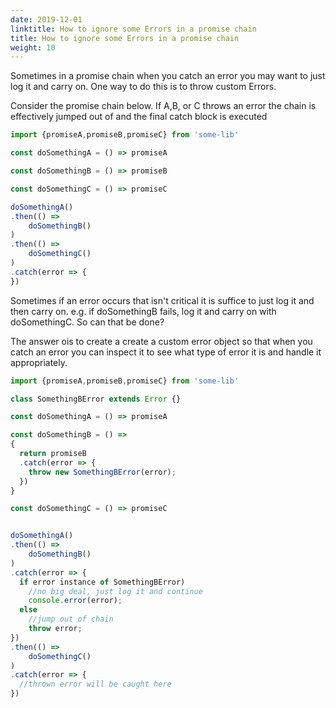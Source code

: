 ```yaml
---
date: 2019-12-01
linktitle: How to ignore some Errors in a promise chain
title: How to ignore some Errors in a promise chain
weight: 10
---
```


Sometimes in a promise chain when you catch an error you may want to just log it and carry on. One way to do this is to throw custom Errors.

Consider the promise chain below. If A,B, or C throws an error the chain is effectively jumped out of and the final catch block is executed


```javascript
import {promiseA,promiseB,promiseC} from 'some-lib'

const doSomethingA = () => promiseA 

const doSomethingB = () => promiseB

const doSomethingC = () => promiseC

doSomethingA()
.then(() =>
    doSomethingB()
)
.then(() =>                                     
    doSomethingC()
)                               
.catch(error => {  
})
```

Sometimes  if an error occurs that isn't critical it is suffice to just log it and then carry on. e.g. if doSomethingB fails, log it and carry on with doSomethingC. So can that be done?

The answer ois to create a create a custom error object so that when you catch an error you can inspect it to see what type of error it is and handle it appropriately.
  


```javascript
import {promiseA,promiseB,promiseC} from 'some-lib'

class SomethingBError extends Error {}

const doSomethingA = () => promiseA

const doSomethingB = () =>
{
  return promiseB
  .catch(error => {    
    throw new SomethingBError(error); 
  })
}

const doSomethingC = () => promiseC  


doSomethingA()
.then(() =>
    doSomethingB()
)
.catch(error => {
  if error instance of SomethingBError)
    //no big deal, just log it and continue
    console.error(error);    
  else
    //jump out of chain 
    throw error; 
})
.then(() =>                                    
    doSomethingC()
)                               
.catch(error => {
  //thrown error will be caught here
})
```





